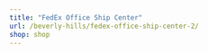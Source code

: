 ```yaml
---
title: "FedEx Office Ship Center"
url: /beverly-hills/fedex-office-ship-center-2/
shop: shop
---
```

